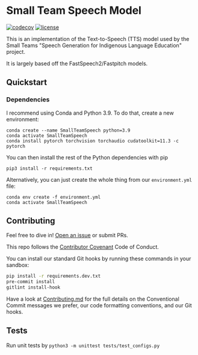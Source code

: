 # Small Team Speech Model

[![codecov](https://codecov.io/gh/roedoejet/SmallTeamSpeech/branch/main/graph/badge.svg?token=yErCxf64IU)](https://codecov.io/gh/roedoejet/SmallTeamSpeech)
[![license](https://img.shields.io/badge/Licence-MIT-green)](LICENSE)

This is an implementation of the Text-to-Speech (TTS) model used by the Small Teams "Speech Generation for Indigenous Language Education" project.

It is largely based off the FastSpeech2/Fastpitch models.

## Quickstart

### Dependencies

I recommend using Conda and Python 3.9. To do that, create a new environment:

```
conda create --name SmallTeamSpeech python=3.9
conda activate SmallTeamSpeech
conda install pytorch torchvision torchaudio cudatoolkit=11.3 -c pytorch
```

You can then install the rest of the Python dependencies with pip

```
pip3 install -r requirements.txt
```

Alternatively, you can just create the whole thing from our `environment.yml` file:

```
conda env create -f environment.yml
conda activate SmallTeamSpeech
```

## Contributing

Feel free to dive in! [Open an issue](https://github.com/roedoejet/SmallTeamSpeech/issues/new) or submit PRs.

This repo follows the [Contributor Covenant](http://contributor-covenant.org/version/1/3/0/) Code of Conduct.

You can install our standard Git hooks by running these commands in your sandbox:

```sh
pip install -r requirements.dev.txt
pre-commit install
gitlint install-hook
```

Have a look at [Contributing.md](Contributing.md) for the full details on the
Conventional Commit messages we prefer, our code formatting conventions, and
our Git hooks.

## Tests

Run unit tests by `python3 -m unittest tests/test_configs.py`
